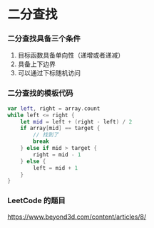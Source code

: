 # 二分查找

### 二分查找具备三个条件
1. 目标函数具备单向性（递增或者递减）
2. 具备上下边界
3. 可以通过下标随机访问


### 二分查找的模板代码

```swift
var left, right = array.count
while left <= right {
    let mid = left + (right - left) / 2
    if array[mid] == target {
        // 找到了
        break 
    } else if mid > target {
        right = mid - 1
    } else {
        left = mid + 1
    }
} 

```

### LeetCode 的题目
 

https://www.beyond3d.com/content/articles/8/

 
